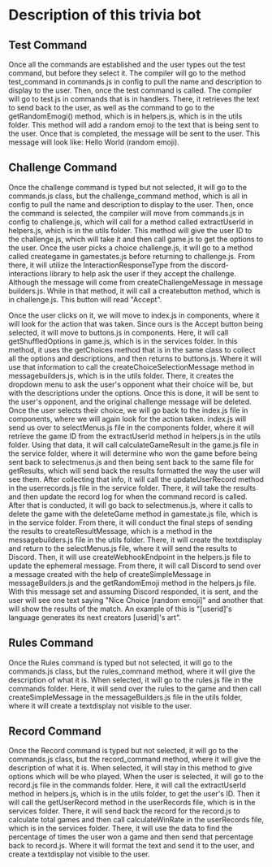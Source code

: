 # Description of this trivia bot

## Test Command
   Once all the commands are established and the user types out the test command, but before they select it. 
   The compiler will go to the method test_command in commands.js in config to pull the name and description to display to the user. 
   Then, once the test command is called. The compiler will go to test.js in commands that is in handlers. There, it retrieves the text to 
   send back to the user, as well as the command to go to the getRandomEmogi() method, which is in helpers.js, which is in the utils folder. This method 
   will add a random emoji to the text that is being sent to the user. Once that is completed, the message will be sent to the user. This message will look 
   like: Hello World (random emoji).
      
## Challenge Command

Once the challenge command is typed but not selected, it will go to the commands.js class, but the challenge_command method, which is all in config to pull the name and description to display to the user. Then, once the command is selected, the compiler will move from commands.js in config to challenge.js, which will call for a method called extractUserId in helpers.js, which is in the utils folder. This method will give the user ID to the challenge.js, which will take it and then call game.js to get the options to the user. Once the user picks a choice challenge.js, it will go to a method called creategame in gamestates.js before returning to challenge.js. From there, it will utilize the InteractionResponseType from the discord-interactions library to help ask the user if they accept the challenge. Although the message will come from createChallengeMessage in message builders.js. While in that method, it will call a createbutton method, which is in challenge.js. This button will read "Accept". 

Once the user clicks on it, we will move to index.js in components, where it will look for the action that was taken. Since ours is the Accept button being selected, it will move to buttons.js in components. Here, it will call getShuffledOptions in game.js, which is in the services folder. In this method, it uses the getChoices method that is in the same class to collect all the options and descriptions, and then returns to buttons.js. Where it will use that information to call the createChoiceSelectionMessage method in messagebuilders.js, which is in the utils folder. There, it creates the dropdown menu to ask the user's opponent what their choice will be, but with the descriptions under the options. Once this is done, it will be sent to the user's opponent, and the original challenge message will be deleted. Once the user selects their choice, we will go back to the index.js file in components, where we will again look for the action taken. index.js will send us over to selectMenus.js file in the components folder, where it will retrieve the game ID from the extractUserId method in helpers.js in the utils folder. Using that data, it will call calculateGameResult in the game.js file in the service folder, where it will determine who won the game before being sent back to selectmenus.js and then being sent back to the same file for getResults, which will send back the results formatted the way the user will see them. After collecting that info, it will call the updateUserRecord method in the userrecords.js file in the service folder. There, it will take the results and then update the record log for when the command record is called. After that is conducted, it will go back to selectmenus.js, where it calls to delete the game with the deleteGame method in gamestate.js file, which is in the service folder. From there, it will conduct the final steps of sending the results to createResultMessage, which is a method in the messagebuilders.js file in the utils folder. There, it will create the textdisplay and return to the selectMenus.js file, where it will send the results to Discord. Then, it will use createWebhookEndpoint in the helpers.js file to update the ephemeral message. From there, it will call Discord to send over a message created with the help of createSimpleMessage in messageBuilders.js and the getRandomEmoji method in the helpers.js file. With this message set and assuming Discord responded, it is sent, and the user will see one text saying "Nice Choice [random emoji]" and another that will show the results of the match. An example of this is "[userid]'s language generates its next creators [userid]'s art".

## Rules Command

Once the Rules command is typed but not selected, it will go to the commands.js class, but the rules_command method, where it will give the description of what it is. When selected, it will go to the rules.js file in the commands folder. Here, it will send over the rules to the game and then call createSimpleMessage in the messageBuilders.js file in the utils folder, where it will create a textdisplay not visible to the user.

## Record Command

Once the Record command is typed but not selected, it will go to the commands.js class, but the record_command method, where it will give the description of what it is. When selected, it will stay in this method to give options which will be who played. When the user is selected, it will go to the record.js file in the commands folder. Here, it will call the extractUserId method in helpers.js, which is in the utils folder, to get the user's ID. Then it will call the getUserRecord method in the userRecords file, which is in the services folder. There, it will send back the record for the record.js to calculate total games and then call calculateWinRate in the userRecords file, which is in the services folder. There, it will use the data to find the percentage of times the user won a game and then send that percentage back to record.js. Where it will format the text and send it to the user, and create a textdisplay not visible to the user.

